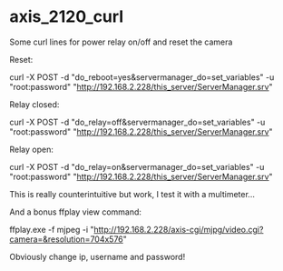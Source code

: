 # axis_2120_curl
Some curl lines for power relay on/off and reset the camera

Reset:

curl -X POST -d "do_reboot=yes&servermanager_do=set_variables" -u "root:password" "http://192.168.2.228/this_server/ServerManager.srv"

Relay closed:

curl -X POST -d "do_relay=off&servermanager_do=set_variables" -u "root:password" "http://192.168.2.228/this_server/ServerManager.srv"

Relay open:

curl -X POST -d "do_relay=on&servermanager_do=set_variables" -u "root:password" "http://192.168.2.228/this_server/ServerManager.srv"

This is really counterintuitive but work, I test it with a multimeter...

And a bonus ffplay view command:

ffplay.exe -f mjpeg -i "http://192.168.2.228/axis-cgi/mjpg/video.cgi?camera=&resolution=704x576"

Obviously change ip, username and password!
